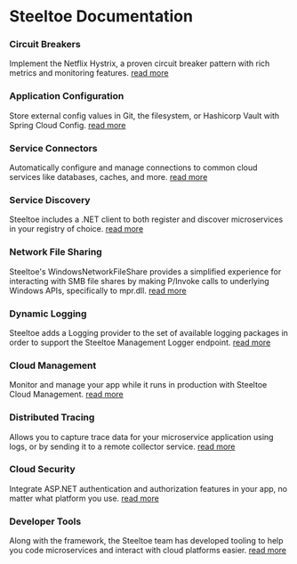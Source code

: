# Steeltoe Documentation

### Circuit Breakers

Implement the Netflix Hystrix, a proven circuit breaker pattern with rich metrics and monitoring features.
[read more](/docs/circuitbreaker)

### Application Configuration

Store external config values in Git, the filesystem, or Hashicorp Vault with Spring Cloud Config.
[read more](/docs/configuration)

### Service Connectors

Automatically configure and manage connections to common cloud services like databases, caches, and more.
[read more](/docs/connectors)

### Service Discovery

Steeltoe includes a .NET client to both register and discover microservices in your registry of choice.
[read more](/docs/discovery)

### Network File Sharing

Steeltoe's WindowsNetworkFileShare provides a simplified experience for interacting with SMB file shares by making P/Invoke calls to underlying Windows APIs, specifically to mpr.dll.
[read more](/docs/fileshares)

### Dynamic Logging

Steeltoe adds a Logging provider to the set of available logging packages in order to support the Steeltoe Management Logger endpoint.
[read more](/docs/logging)

### Cloud Management

Monitor and manage your app while it runs in production with Steeltoe Cloud Management.
[read more](/docs/management)

### Distributed Tracing

Allows you to capture trace data for your microservice application using logs, or by sending it to a remote collector service.
[read more](/docs/tracing)

### Cloud Security

Integrate ASP.NET authentication and authorization features in your app, no matter what platform you use.
[read more](/docs/security)

### Developer Tools

Along with the framework, the Steeltoe team has developed tooling to help you code microservices and interact with cloud platforms easier.
[read more](/docs/developer-tools)
